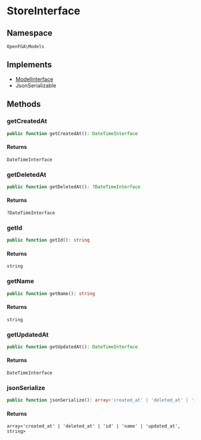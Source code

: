 # StoreInterface


## Namespace
`OpenFGA\Models`

## Implements
* [ModelInterface](Models/ModelInterface.md)
* JsonSerializable



## Methods
### getCreatedAt


```php
public function getCreatedAt(): DateTimeInterface
```



#### Returns
`DateTimeInterface`

### getDeletedAt


```php
public function getDeletedAt(): ?DateTimeInterface
```



#### Returns
`?DateTimeInterface`

### getId


```php
public function getId(): string
```



#### Returns
`string`

### getName


```php
public function getName(): string
```



#### Returns
`string`

### getUpdatedAt


```php
public function getUpdatedAt(): DateTimeInterface
```



#### Returns
`DateTimeInterface`

### jsonSerialize


```php
public function jsonSerialize(): array<'created_at' | 'deleted_at' | 'id' | 'name' | 'updated_at', string>
```



#### Returns
`array<'created_at' | 'deleted_at' | 'id' | 'name' | 'updated_at', string>`

